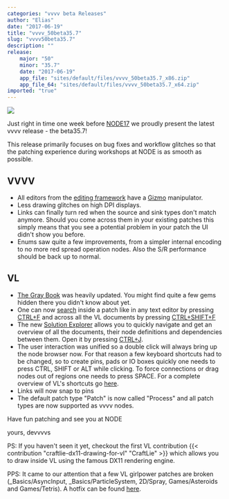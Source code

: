 ```yaml
---
categories: "vvvv beta Releases"
author: "Elias"
date: "2017-06-19"
title: "vvvv_50beta35.7"
slug: "vvvv50beta35.7"
description: ""
release: 
    major: "50"
    minor: "35.7"
    date: "2017-06-19"
    app_file: "sites/default/files/vvvv_50beta35.7_x86.zip"
    app_file_64: "sites/default/files/vvvv_50beta35.7_x64.zip"
imported: "true"
---
```



![](splash.png)


Just right in time one week before [NODE17](https://17.nodeforum.org) we proudly present the latest vvvv release - the beta35.7!

This release primarily focuses on bug fixes and workflow glitches so that the patching experience during workshops at NODE is as smooth as possible.

## VVVV

* All editors from the [editing framework](https://betadocs.vvvv.org/topics/graphics/direct3d-9/basics/editing-framework/editing-framework.html) have a [Gizmo](/blog/2017/welcome-gizmo) manipulator.
* Less drawing glitches on high DPI displays.
* Links can finally turn red when the source and sink types don't match anymore. Should you come across them in your existing patches this simply means that you see a potential problem in your patch the UI didn't show you before.
* Enums saw quite a few improvements, from a simpler internal encoding to no more red spread operation nodes. Also the S/R performance should be back up to normal.

## VL

* [The Gray Book](https://vvvv.gitbooks.io/the-gray-book/content/en) was heavily updated. You might find quite a few gems hidden there you didn't know about yet.
* One can now [search](https://vvvv.gitbooks.io/the-gray-book/content/en/reference/hde/finders.html) inside a patch like in any text editor by pressing [CTRL+F](https://vvvv.gitbooks.io/the-gray-book/content/en/reference/hde/patching.html) and across all the VL documents by pressing [CTRL+SHIFT+F](https://vvvv.gitbooks.io/the-gray-book/content/en/reference/hde/patching.html)
* The new [Solution Explorer](https://vvvv.gitbooks.io/the-gray-book/content/en/reference/hde/solution-explorer.html) allows you to quickly navigate and get an overview of all the documents, their node definitions and dependencies between them. Open it by pressing [CTRL+J](https://vvvv.gitbooks.io/the-gray-book/content/en/reference/hde/patching.html).
* The user interaction was unified so a double click will always bring up the node browser now. For that reason a few keyboard shortcuts had to be changed, so to create pins, pads or IO boxes quickly one needs to press CTRL, SHIFT or ALT while clicking. To force connections or drag nodes out of regions one needs to press SPACE. For a complete overview of VL's shortcuts go [here](https://vvvv.gitbooks.io/the-gray-book/content/en/reference/hde/patching.html).
* Links will now snap to pins
* The default patch type "Patch" is now called "Process" and all patch types are now supported as vvvv nodes.

Have fun patching and see you at NODE

yours,
devvvvs

PS: If you haven't seen it yet, checkout the first VL contribution {{< contribution "craftlie-dx11-drawing-for-vl" "CraftLie" >}} which allows you to draw inside VL using the famous DX11 rendering engine.

PPS: It came to our attention that a few VL girlpower patches are broken (_Basics/AsyncInput, _Basics/ParticleSystem, 2D/Spray, Games/Asteroids and Games/Tetris). A hotfix can be found [here](https://matrix.org/_matrix/media/v1/download/matrix.org/QlDcCAIQcAlTjuQWqdbNaLoN).